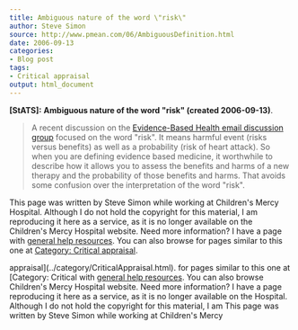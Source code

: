 ```yaml
---
title: Ambiguous nature of the word \"risk\"
author: Steve Simon
source: http://www.pmean.com/06/AmbiguousDefinition.html
date: 2006-09-13
categories:
- Blog post
tags:
- Critical appraisal
output: html_document
---
```

**[StATS]:** **Ambiguous nature of the word \"risk\"
(created 2006-09-13)**.

> A recent discussion on the [Evidence-Based Health email discussion
> group](http://www.jiscmail.ac.uk/lists/EVIDENCE-BASED-HEALTH.html)
> focused on the word \"risk\". It means harmful event (risks versus
> benefits) as well as a probability (risk of heart attack). So when you
> are defining evidence based medicine, it worthwhile to describe how it
> allows you to assess the benefits and harms of a new therapy and the
> probability of those benefits and harms. That avoids some confusion
> over the interpretation of the word \"risk\".

This page was written by Steve Simon while working at Children\'s Mercy
Hospital. Although I do not hold the copyright for this material, I am
reproducing it here as a service, as it is no longer available on the
Children\'s Mercy Hospital website. Need more information? I have a page
with [general help resources](../GeneralHelp.html). You can also browse
for pages similar to this one at [Category: Critical
appraisal](../category/CriticalAppraisal.html).
<!---More--->
appraisal](../category/CriticalAppraisal.html).
for pages similar to this one at [Category: Critical
with [general help resources](../GeneralHelp.html). You can also browse
Children\'s Mercy Hospital website. Need more information? I have a page
reproducing it here as a service, as it is no longer available on the
Hospital. Although I do not hold the copyright for this material, I am
This page was written by Steve Simon while working at Children\'s Mercy

<!---Do not use
**[StATS]:** **Ambiguous nature of the word \"risk\"
This page was written by Steve Simon while working at Children\'s Mercy
Hospital. Although I do not hold the copyright for this material, I am
reproducing it here as a service, as it is no longer available on the
Children\'s Mercy Hospital website. Need more information? I have a page
with [general help resources](../GeneralHelp.html). You can also browse
for pages similar to this one at [Category: Critical
appraisal](../category/CriticalAppraisal.html).
--->

